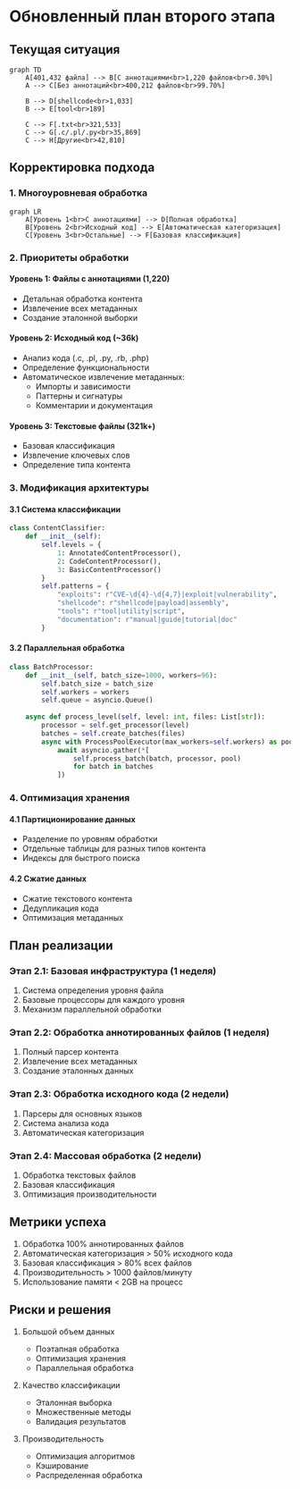 # Обновленный план второго этапа

## Текущая ситуация
```mermaid
graph TD
    A[401,432 файла] --> B[С аннотациями<br>1,220 файлов<br>0.30%]
    A --> C[Без аннотаций<br>400,212 файлов<br>99.70%]
    
    B --> D[shellcode<br>1,033]
    B --> E[tool<br>189]
    
    C --> F[.txt<br>321,533]
    C --> G[.c/.pl/.py<br>35,869]
    C --> H[Другие<br>42,810]
```

## Корректировка подхода

### 1. Многоуровневая обработка
```mermaid
graph LR
    A[Уровень 1<br>С аннотациями] --> D[Полная обработка]
    B[Уровень 2<br>Исходный код] --> E[Автоматическая категоризация]
    C[Уровень 3<br>Остальные] --> F[Базовая классификация]
```

### 2. Приоритеты обработки

#### Уровень 1: Файлы с аннотациями (1,220)
- Детальная обработка контента
- Извлечение всех метаданных
- Создание эталонной выборки

#### Уровень 2: Исходный код (~36k)
- Анализ кода (.c, .pl, .py, .rb, .php)
- Определение функциональности
- Автоматическое извлечение метаданных:
  * Импорты и зависимости
  * Паттерны и сигнатуры
  * Комментарии и документация

#### Уровень 3: Текстовые файлы (321k+)
- Базовая классификация
- Извлечение ключевых слов
- Определение типа контента

### 3. Модификация архитектуры

#### 3.1 Система классификации
```python
class ContentClassifier:
    def __init__(self):
        self.levels = {
            1: AnnotatedContentProcessor(),
            2: CodeContentProcessor(),
            3: BasicContentProcessor()
        }
        self.patterns = {
            "exploits": r"CVE-\d{4}-\d{4,7}|exploit|vulnerability",
            "shellcode": r"shellcode|payload|assembly",
            "tools": r"tool|utility|script",
            "documentation": r"manual|guide|tutorial|doc"
        }
```

#### 3.2 Параллельная обработка
```python
class BatchProcessor:
    def __init__(self, batch_size=1000, workers=96):
        self.batch_size = batch_size
        self.workers = workers
        self.queue = asyncio.Queue()
        
    async def process_level(self, level: int, files: List[str]):
        processor = self.get_processor(level)
        batches = self.create_batches(files)
        async with ProcessPoolExecutor(max_workers=self.workers) as pool:
            await asyncio.gather(*[
                self.process_batch(batch, processor, pool)
                for batch in batches
            ])
```

### 4. Оптимизация хранения

#### 4.1 Партиционирование данных
- Разделение по уровням обработки
- Отдельные таблицы для разных типов контента
- Индексы для быстрого поиска

#### 4.2 Сжатие данных
- Сжатие текстового контента
- Дедупликация кода
- Оптимизация метаданных

## План реализации

### Этап 2.1: Базовая инфраструктура (1 неделя)
1. Система определения уровня файла
2. Базовые процессоры для каждого уровня
3. Механизм параллельной обработки

### Этап 2.2: Обработка аннотированных файлов (1 неделя)
1. Полный парсер контента
2. Извлечение всех метаданных
3. Создание эталонных данных

### Этап 2.3: Обработка исходного кода (2 недели)
1. Парсеры для основных языков
2. Система анализа кода
3. Автоматическая категоризация

### Этап 2.4: Массовая обработка (2 недели)
1. Обработка текстовых файлов
2. Базовая классификация
3. Оптимизация производительности

## Метрики успеха
1. Обработка 100% аннотированных файлов
2. Автоматическая категоризация > 50% исходного кода
3. Базовая классификация > 80% всех файлов
4. Производительность > 1000 файлов/минуту
5. Использование памяти < 2GB на процесс

## Риски и решения
1. Большой объем данных
   - Поэтапная обработка
   - Оптимизация хранения
   - Параллельная обработка

2. Качество классификации
   - Эталонная выборка
   - Множественные методы
   - Валидация результатов

3. Производительность
   - Оптимизация алгоритмов
   - Кэширование
   - Распределенная обработка
